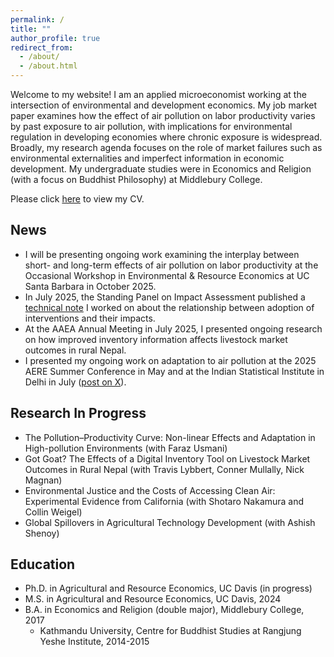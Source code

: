 ```yaml
---
permalink: /
title: ""
author_profile: true
redirect_from: 
  - /about/
  - /about.html
---
```


Welcome to my website! I am an applied microeconomist working at the intersection of environmental and development economics. My job market paper examines how the effect of air pollution on labor productivity varies by past exposure to air pollution, with implications for environmental regulation in developing economies where chronic exposure is widespread. Broadly, my research agenda focuses on the role of market failures such as environmental externalities and imperfect information in economic development. My undergraduate studies were in Economics and Religion (with a focus on Buddhist Philosophy) at Middlebury College.

Please click [here](/files/BrooksCV.pdf "Matt's CV") to view my CV.

## News

* I will be presenting ongoing work examining the interplay between short- and long-term effects of air pollution on labor productivity at the Occasional Workshop in Environmental & Resource Economics at UC Santa Barbara in October 2025.
* In July 2025, the Standing Panel on Impact Assessment published a [technical note](https://iaes.cgiar.org/spia/publications/does-innovations-reach-reveal-anything-about-its-impact-under-right-conditions) I worked on about the relationship between adoption of interventions and their impacts.
* At the AAEA Annual Meeting in July 2025, I presented ongoing research on how improved inventory information affects livestock market outcomes in rural Nepal.
* I presented my ongoing work on adaptation to air pollution at the 2025 AERE Summer Conference in May and at the Indian Statistical Institute in Delhi in July ([post on X](https://x.com/cecfee/status/1945725989742334356)).

## Research In Progress
* The Pollution–Productivity Curve: Non-linear Effects and Adaptation in High-pollution Environments (with Faraz Usmani)
* Got Goat? The Effects of a Digital Inventory Tool on Livestock Market Outcomes in Rural Nepal (with Travis Lybbert, Conner Mullally, Nick Magnan)
* Environmental Justice and the Costs of Accessing Clean Air: Experimental Evidence from California (with Shotaro Nakamura and Collin Weigel)
* Global Spillovers in Agricultural Technology Development (with Ashish Shenoy)

## Education
* Ph.D. in Agricultural and Resource Economics, UC Davis (in progress)
* M.S. in Agricultural and Resource Economics, UC Davis, 2024
* B.A. in Economics and Religion (double major), Middlebury College, 2017
  * Kathmandu University, Centre for Buddhist Studies at Rangjung Yeshe Institute, 2014-2015
